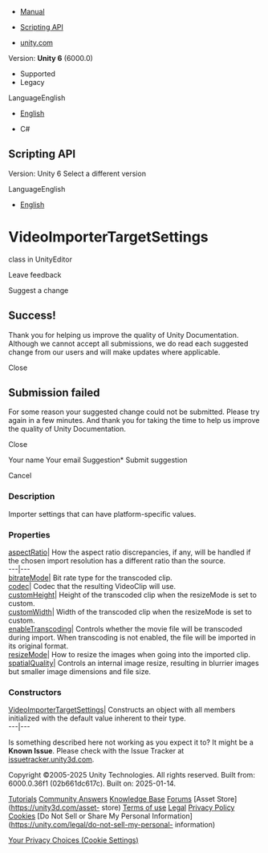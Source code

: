 [ ]()

  * [Manual](../Manual/index.html)
  * [Scripting API](../ScriptReference/index.html)

  * [unity.com](https://unity.com/)

Version: **Unity 6** (6000.0)

  * Supported
  * Legacy

LanguageEnglish

  * [English]()

  * C#

[ ](https://docs.unity3d.com)

## Scripting API

Version: Unity 6 Select a different version

LanguageEnglish

  * [English]()

# VideoImporterTargetSettings

class in UnityEditor

Leave feedback

Suggest a change

## Success!

Thank you for helping us improve the quality of Unity Documentation. Although
we cannot accept all submissions, we do read each suggested change from our
users and will make updates where applicable.

Close

## Submission failed

For some reason your suggested change could not be submitted. Please <a>try
again</a> in a few minutes. And thank you for taking the time to help us
improve the quality of Unity Documentation.

Close

Your name Your email Suggestion* Submit suggestion

Cancel

[ ]()

### Description

Importer settings that can have platform-specific values.

### Properties

[aspectRatio](VideoImporterTargetSettings-aspectRatio.html)| How the aspect
ratio discrepancies, if any, will be handled if the chosen import resolution
has a different ratio than the source.  
---|---  
[bitrateMode](VideoImporterTargetSettings-bitrateMode.html)| Bit rate type for
the transcoded clip.  
[codec](VideoImporterTargetSettings-codec.html)| Codec that the resulting
VideoClip will use.  
[customHeight](VideoImporterTargetSettings-customHeight.html)| Height of the
transcoded clip when the resizeMode is set to custom.  
[customWidth](VideoImporterTargetSettings-customWidth.html)| Width of the
transcoded clip when the resizeMode is set to custom.  
[enableTranscoding](VideoImporterTargetSettings-enableTranscoding.html)|
Controls whether the movie file will be transcoded during import. When
transcoding is not enabled, the file will be imported in its original format.  
[resizeMode](VideoImporterTargetSettings-resizeMode.html)| How to resize the
images when going into the imported clip.  
[spatialQuality](VideoImporterTargetSettings-spatialQuality.html)| Controls an
internal image resize, resulting in blurrier images but smaller image
dimensions and file size.  
  
### Constructors

[VideoImporterTargetSettings](VideoImporterTargetSettings-ctor.html)|
Constructs an object with all members initialized with the default value
inherent to their type.  
---|---  
  
Is something described here not working as you expect it to? It might be a
**Known Issue**. Please check with the Issue Tracker at
[issuetracker.unity3d.com](https://issuetracker.unity3d.com).

Copyright ©2005-2025 Unity Technologies. All rights reserved. Built from:
6000.0.36f1 (02b661dc617c). Built on: 2025-01-14.

[Tutorials](https://unity3d.com/learn) [Community
Answers](https://answers.unity3d.com) [Knowledge
Base](https://support.unity3d.com/hc/en-us)
[Forums](https://forum.unity3d.com) [Asset Store](https://unity3d.com/asset-
store) [Terms of use](https://docs.unity3d.com/Manual/TermsOfUse.html)
[Legal](https://unity.com/legal) [Privacy
Policy](https://unity.com/legal/privacy-policy)
[Cookies](https://unity.com/legal/cookie-policy) [Do Not Sell or Share My
Personal Information](https://unity.com/legal/do-not-sell-my-personal-
information)

[Your Privacy Choices (Cookie Settings)](javascript:void\(0\);)


